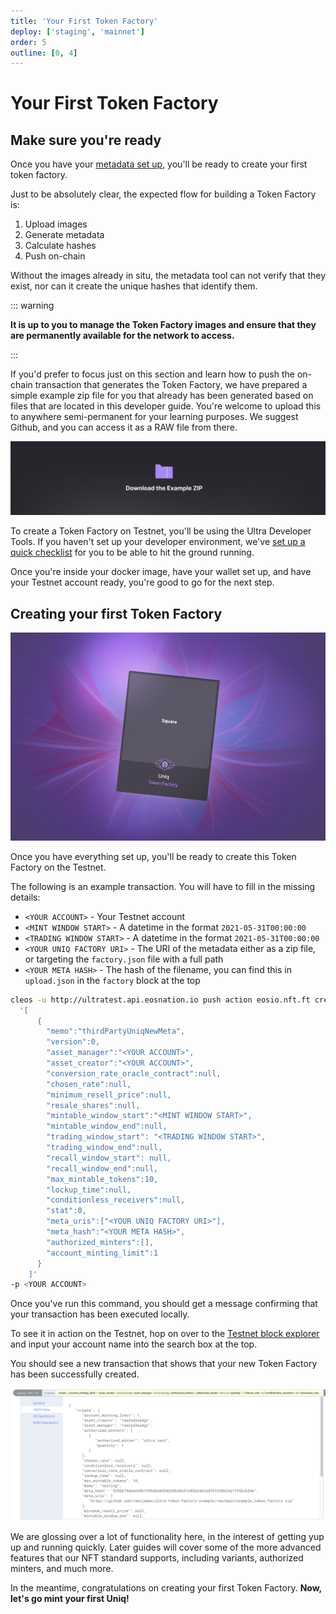 ```yaml
---
title: 'Your First Token Factory'
deploy: ['staging', 'mainnet']
order: 5
outline: [0, 4]
---
```


# Your First Token Factory

## Make sure you're ready

Once you have your [metadata set up](./creatingmetadata.md), you'll be ready to create your first token factory.

Just to be absolutely clear, the expected flow for building a Token Factory is:

1. Upload images
2. Generate metadata
3. Calculate hashes
4. Push on-chain

Without the images already in situ, the metadata tool can not verify that they exist, nor can it create the unique hashes that identify them.

::: warning

**It is up to you to manage the Token Factory images and ensure that they are permanently available for the network to access.**

:::

If you'd prefer to focus just on this section and learn how to push the on-chain transaction that generates the Token Factory, we have prepared a simple example zip file for you that already has been generated based on files that are located in this developer guide. You're welcome to upload this to anywhere semi-permanent for your learning purposes. We suggest Github, and you can access it as a RAW file from there.

[![Download](/images/token-factories/download.png)](/zip/example_token_factory.zip)

To create a Token Factory on Testnet, you'll be using the Ultra Developer Tools. If you haven't set up your developer environment, we've [set up a quick checklist](./yourdevelopmentenv.md) for you to be able to hit the ground running.

Once you're inside your docker image, have your wallet set up, and have your Testnet account ready, you're good to go for the next step.

## Creating your first Token Factory

![](/images/token-factories/new-token-factory.png)

Once you have everything set up, you'll be ready to create this Token Factory on the Testnet.

The following is an example transaction. You will have to fill in the missing details:

-   `<YOUR ACCOUNT>` - Your Testnet account
-   `<MINT WINDOW START>` - A datetime in the format `2021-05-31T00:00:00`
-   `<TRADING WINDOW START>` - A datetime in the format `2021-05-31T00:00:00`
-   `<YOUR UNIQ FACTORY URI>` - The URI of the metadata either as a zip file, or targeting the `factory.json` file with a full path
-   `<YOUR META HASH>` - The hash of the filename, you can find this in `upload.json` in the `factory` block at the top

```sh
cleos -u http://ultratest.api.eosnation.io push action eosio.nft.ft create
  '[
      {
        "memo":"thirdPartyUniqNewMeta",
        "version":0,
        "asset_manager":"<YOUR ACCOUNT>",
        "asset_creator":"<YOUR ACCOUNT>",
        "conversion_rate_oracle_contract":null,
        "chosen_rate":null,
        "minimum_resell_price":null,
        "resale_shares":null,
        "mintable_window_start":"<MINT WINDOW START>",
        "mintable_window_end":null,
        "trading_window_start": "<TRADING WINDOW START>",
        "trading_window_end":null,
        "recall_window_start": null,
        "recall_window_end":null,
        "max_mintable_tokens":10,
        "lockup_time":null,
        "conditionless_receivers":null,
        "stat":0,
        "meta_uris":["<YOUR UNIQ FACTORY URI>"],
        "meta_hash":"<YOUR META HASH>",
        "authorized_minters":[],
        "account_minting_limit":1
      }
    ]'
-p <YOUR ACCOUNT>
```

Once you've run this command, you should get a message confirming that your transaction has been executed locally.

To see it in action on the Testnet, hop on over to the [Testnet block explorer](https://explorer.testnet.ultra.io/) and input your account name into the search box at the top.

You should see a new transaction that shows that your new Token Factory has been successfully created.

![](/images/token-factories/great_success.png)

We are glossing over a lot of functionality here, in the interest of getting yup up and running quickly. Later guides will cover some of the more advanced features that our NFT standard supports, including variants, authorized minters, and much more.

In the meantime, congratulations on creating your first Token Factory. **Now, let's go mint your first Uniq!**
